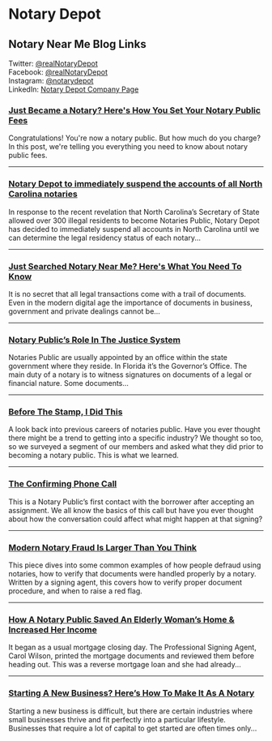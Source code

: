 # Notary Depot
## Notary Near Me Blog Links

Twitter: [@realNotaryDepot](https://twitter.com/realNotaryDepot)  
Facebook: [@realNotaryDepot](https://www.facebook.com/realNotaryDepot)  
Instagram: [@notarydepot](https://www.instagram.com/notarydepot/)  
LinkedIn: [Notary Depot Company Page](https://www.linkedin.com/company/notary-depot)

### [Just Became a Notary? Here's How You Set Your Notary Public Fees](https://www.notarydepot.com/blog/how-to-set-your-notary-public-fees)
Congratulations! You're now a notary public. But how much do you charge? In this post, we're telling you everything you need to know about notary public fees.

---

### [Notary Depot to immediately suspend the accounts of all North Carolina notaries](https://www.notarydepot.com/blog/notary-depot-to-immediately-suspend-the-accounts-of-all-north-carolina-notaries)
In response to the recent revelation that North Carolina’s Secretary of State allowed over 300 illegal residents to become Notaries Public, Notary Depot has decided to immediately suspend all accounts in North Carolina until we can determine the legal residency status of each notary...

---

### [Just Searched Notary Near Me? Here's What You Need To Know](https://www.notarydepot.com/blog/just-searched-notary-near-me-here-s-what-you-need-to-know)
It is no secret that all legal transactions come with a trail of documents. Even in the modern digital age the importance of documents in business, government and private dealings cannot be...

---

### [Notary Public’s Role In The Justice System](https://www.notarydepot.com/blog/notary-publics-role-in-the-justice-system)
Notaries Public are usually appointed by an office within the state government where they reside. In Florida it’s the Governor’s Office. The main duty of a notary is to witness signatures on documents of a legal or financial nature. Some documents...

---

### [Before The Stamp, I Did This](https://www.notarydepot.com/blog/before-the-stamp-i-did-this)
A look back into previous careers of notaries public. Have you ever thought there might be a trend to getting into a specific industry? We thought so too, so we surveyed a segment of our members and asked what they did prior to becoming a notary public. This is what we learned.

---

### [The Confirming Phone Call](https://www.notarydepot.com/blog/the-confirming-phone-call)
This is a Notary Public’s first contact with the borrower after accepting an assignment. We all know the basics of this call but have you ever thought about how the conversation could affect what might happen at that signing?

---

### [Modern Notary Fraud Is Larger Than You Think](https://www.notarydepot.com/blog/modern-notary-fraud-is-larger-than-you-think)
This piece dives into some common examples of how people defraud using notaries, how to verify that documents were handled properly by a notary. Written by a signing agent, this covers how to verify proper document procedure, and when to raise a red flag.

---

### [How A Notary Public Saved An Elderly Woman’s Home & Increased Her Income](https://www.notarydepot.com/blog/how-a-notary-public-saved-an-elderly-womans-home-increased-her-income)
It began as a usual mortgage closing day. The Professional Signing Agent, Carol Wilson, printed the mortgage documents and reviewed them before heading out. This was a reverse mortgage loan and she had already...

---

### [Starting A New Business? Here’s How To Make It As A Notary](https://www.notarydepot.com/blog/starting-a-new-business-heres-how-to-make-it-as-a-notary)
Starting a new business is difficult, but there are certain industries where small businesses thrive and fit perfectly into a particular lifestyle. Businesses that require a lot of capital to get started are often times only...

